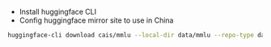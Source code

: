 
- Install huggingface CLI
- Config huggingface mirror site to use in China

```bash
huggingface-cli download cais/mmlu --local-dir data/mmlu --repo-type dataset
```

